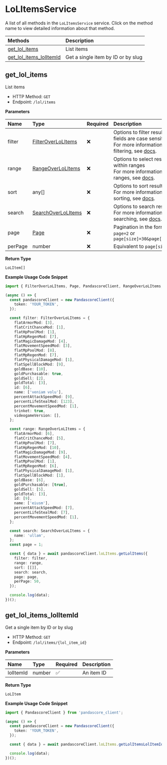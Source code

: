 # LoLItemsService

A list of all methods in the `LoLItemsService` service. Click on the method name to view detailed information about that method.

| Methods                                             | Description                        |
| :-------------------------------------------------- | :--------------------------------- |
| [get_lol_items](#get_lol_items)                     | List items                         |
| [get_lol_items_lolItemId](#get_lol_items_lolitemid) | Get a single item by ID or by slug |

## get_lol_items

List items

- HTTP Method: `GET`
- Endpoint: `/lol/items`

**Parameters**

| Name    | Type                                                  | Required | Description                                                                                                                                         |
| :------ | :---------------------------------------------------- | :------- | :-------------------------------------------------------------------------------------------------------------------------------------------------- |
| filter  | [FilterOverLoLItems](../models/FilterOverLoLItems.md) | ❌       | Options to filter results. String fields are case sensitive <br/>For more information on filtering, see [docs](/docs/filtering-and-sorting#filter). |
| range   | [RangeOverLoLItems](../models/RangeOverLoLItems.md)   | ❌       | Options to select results within ranges <br/>For more information on ranges, see [docs](/docs/filtering-and-sorting#range).                         |
| sort    | any[]                                                 | ❌       | Options to sort results <br/>For more information on sorting, see [docs](/docs/filtering-and-sorting#sort).                                         |
| search  | [SearchOverLoLItems](../models/SearchOverLoLItems.md) | ❌       | Options to search results <br/>For more information on searching, see [docs](/docs/filtering-and-sorting#search).                                   |
| page    | [Page](../models/Page.md)                             | ❌       | Pagination in the form of `page=2` or `page[size]=30&page[number]=2`                                                                                |
| perPage | number                                                | ❌       | Equivalent to `page[size]`                                                                                                                          |

**Return Type**

`LoLItem[]`

**Example Usage Code Snippet**

```typescript
import { FilterOverLoLItems, Page, PandascoreClient, RangeOverLoLItems, SearchOverLoLItems } from 'pandascore_client';

(async () => {
  const pandascoreClient = new PandascoreClient({
    token: 'YOUR_TOKEN',
  });

  const filter: FilterOverLoLItems = {
    flatArmorMod: [3],
    flatCritChanceMod: [1],
    flatHpPoolMod: [1],
    flatHpRegenMod: [7],
    flatMagicDamageMod: [4],
    flatMovementSpeedMod: [3],
    flatMpPoolMod: [8],
    flatMpRegenMod: [7],
    flatPhysicalDamageMod: [1],
    flatSpellBlockMod: [9],
    goldBase: [10],
    goldPurchasable: true,
    goldSell: [2],
    goldTotal: [3],
    id: [6],
    name: ['veniam volu'],
    percentAttackSpeedMod: [9],
    percentLifeStealMod: [123],
    percentMovementSpeedMod: [1],
    trinket: true,
    videogameVersion: [],
  };

  const range: RangeOverLoLItems = {
    flatArmorMod: [6],
    flatCritChanceMod: [5],
    flatHpPoolMod: [7],
    flatHpRegenMod: [10],
    flatMagicDamageMod: [9],
    flatMovementSpeedMod: [4],
    flatMpPoolMod: [1],
    flatMpRegenMod: [6],
    flatPhysicalDamageMod: [1],
    flatSpellBlockMod: [1],
    goldBase: [6],
    goldPurchasable: [true],
    goldSell: [5],
    goldTotal: [3],
    id: [9],
    name: ['eiusm'],
    percentAttackSpeedMod: [7],
    percentLifeStealMod: [7],
    percentMovementSpeedMod: [1],
  };

  const search: SearchOverLoLItems = {
    name: 'ullam',
  };
  const page = 1;

  const { data } = await pandascoreClient.loLItems.getLolItems({
    filter: filter,
    range: range,
    sort: [[]],
    search: search,
    page: page,
    perPage: 50,
  });

  console.log(data);
})();
```

## get_lol_items_lolItemId

Get a single item by ID or by slug

- HTTP Method: `GET`
- Endpoint: `/lol/items/{lol_item_id}`

**Parameters**

| Name      | Type   | Required | Description |
| :-------- | :----- | :------- | :---------- |
| lolItemId | number | ✅       | An item ID  |

**Return Type**

`LoLItem`

**Example Usage Code Snippet**

```typescript
import { PandascoreClient } from 'pandascore_client';

(async () => {
  const pandascoreClient = new PandascoreClient({
    token: 'YOUR_TOKEN',
  });

  const { data } = await pandascoreClient.loLItems.getLolItemsLolItemId(4);

  console.log(data);
})();
```

<!-- This file was generated by liblab | https://liblab.com/ -->
